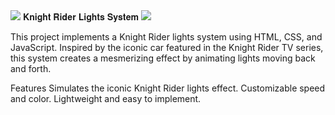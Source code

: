 <img src="https://user-images.githubusercontent.com/73097560/115834477-dbab4500-a447-11eb-908a-139a6edaec5c.gif">
                                      𝐊𝐧𝐢𝐠𝐡𝐭 𝐑𝐢𝐝𝐞𝐫 𝐋𝐢𝐠𝐡𝐭𝐬 𝐒𝐲𝐬𝐭𝐞𝐦
<img src="https://user-images.githubusercontent.com/73097560/115834477-dbab4500-a447-11eb-908a-139a6edaec5c.gif">

This project implements a Knight Rider lights system using HTML, CSS, and JavaScript. Inspired by the iconic car featured in the Knight Rider TV series, 
this system creates a mesmerizing effect by animating lights moving back and forth.

Features
Simulates the iconic Knight Rider lights effect.
Customizable speed and color.
Lightweight and easy to implement.
